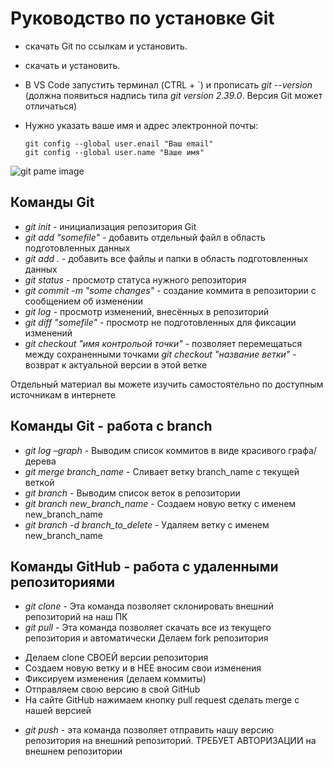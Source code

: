 # Руководство по установке Git
* скачать Git по ссылкам и установить.

 * скачать и установить.

 * В VS Code запустить терминал (CTRL + `) и прописать *git --version* (должна появиться надпись типа *git version 2.39.0*. Версия Git может отличаться)

    
 * Нужно указать ваше имя и адрес электронной почты:
   
       git config --global user.enail "Ваш email"
       git config --global user.name "Ваше имя"
![git pame image](GitPageImage.png)

## Команды Git
* *git init* - инициализация репозитория Git
* *git add "somefile"* - добавить отдельный файл в область подготовленных данных
* *git add .* - добавить все файлы и папки в область подготовленных данных
* *git status* - просмотр статуса нужного репозитория
* *git commit -m "some changes"* - создание коммита в репозитории с сообщением об изменении
* *git log* - просмотр изменений, внесённых в репозиторий
* *git diff "somefile"* - просмотр не подготовленных для фиксации изменений
* *git checkout "имя контрольой точки"* - позволяет перемещаться между сохраненными точками
*git checkout "название ветки"* - возврат к актуальной версии в этой ветке

Отдельный материал вы можете изучить самостоятельно по доступным источникам в интернете
## Команды Git - работа с branch
* *git log –graph* - Выводим список коммитов в виде красивого графа/дерева
* *git merge branch_name* - Сливает ветку branch_name с текущей веткой
* *git branch* - Выводим список веток в репозитории
* *git branch new_branch_name* - Создаем новую ветку с именем new_branch_name
* *git branch -d branch_to_delete* - Удаляем ветку с именем new_branch_name

## Команды GitHub - работа с удаленными репозиториями
* *git clone* - Эта команда позволяет склонировать внешний репозиторий на наш ПК
* *git pull* - Эта команда позволяет скачать все из текущего репозитория и автоматически
Делаем fork репозитория
- Делаем clone СВОЕЙ версии репозитория
- Создаем новую ветку и в НЕЕ вносим свои изменения
- Фиксируем изменения (делаем коммиты)
- Отправляем свою версию в свой GitHub
- На сайте GitHub нажимаем кнопку pull request
сделать merge с нашей версией
* *git push* - эта команда позволяет отправить нашу версию репозитория на внешний
репозиторий. ТРЕБУЕТ АВТОРИЗАЦИИ на внешнем репозитории
